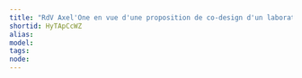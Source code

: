 ```yaml
---
title: "RdV Axel'One en vue d'une proposition de co-design d'un laboratoire mobile"
shortid: HyTApCcWZ
alias: 
model: 
tags: 
node: 
--- 
```

 
